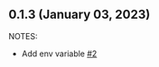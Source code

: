 ## 0.1.3 (January 03, 2023)

NOTES:

* Add env variable [#2](https://github.com/hashicorp/terraform-provider-null/issues/2)

